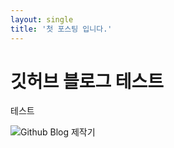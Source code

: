 ```yaml
---
layout: single
title: '첫 포스팅 입니다.'
---
```


# 깃허브 블로그 테스트 

테스트 

![Github Blog 제작기](https://velog.velcdn.com/images/langoustine/post/988f6e2a-359e-46bb-9154-eecf28cc1164/image.jpeg)
